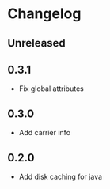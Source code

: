 # Changelog

## Unreleased

## 0.3.1

* Fix global attributes

## 0.3.0

* Add carrier info

## 0.2.0

* Add disk caching for java
